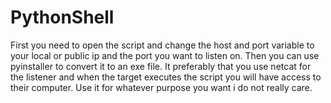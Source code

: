 # PythonShell
First you need to open the script and change the host and port variable to your local or public ip and the port you want to listen on.
Then you can use pyinstaller to convert it to an exe file. It preferably that you use netcat for the listener and when the target executes the script you will have access to their computer. Use it for whatever purpose you want i do not really care.
